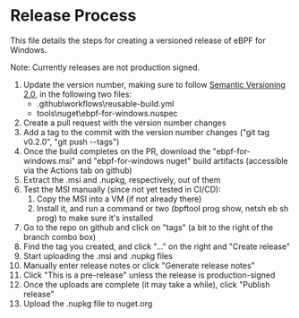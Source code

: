 # Release Process

This file details the steps for creating a versioned release of
eBPF for Windows.

Note: Currently releases are not production signed.

1. Update the version number, making sure to follow [Semantic Versioning 2.0](https://semver.org), in the following two files:
    * .github\workflows\reusable-build.yml
    * tools\nuget\ebpf-for-windows.nuspec
2. Create a pull request with the version number changes
3. Add a tag to the commit with the version number changes
   ("git tag v0.2.0", "git push --tags")
4. Once the build completes on the PR, download the
   "ebpf-for-windows.msi" and "ebpf-for-windows nuget" build artifacts
   (accessible via the Actions tab on github)
5. Extract the .msi and .nupkg, respectively, out of them
6. Test the MSI manually (since not yet tested in CI/CD):
    1. Copy the MSI into a VM (if not already there)
    2. Install it, and run a command or two (bpftool prog show, netsh eb sh prog) to make sure it's installed
7. Go to the repo on github and click on "tags" (a bit to the right of the branch combo box)
8. Find the tag you created, and click "..." on the right and "Create release"
9. Start uploading the .msi and .nupkg files
10. Manually enter release notes or click "Generate release notes"
11. Click "This is a pre-release" unless the release is production-signed
12. Once the uploads are complete (it may take a while), click "Publish release"
13. Upload the .nupkg file to nuget.org
